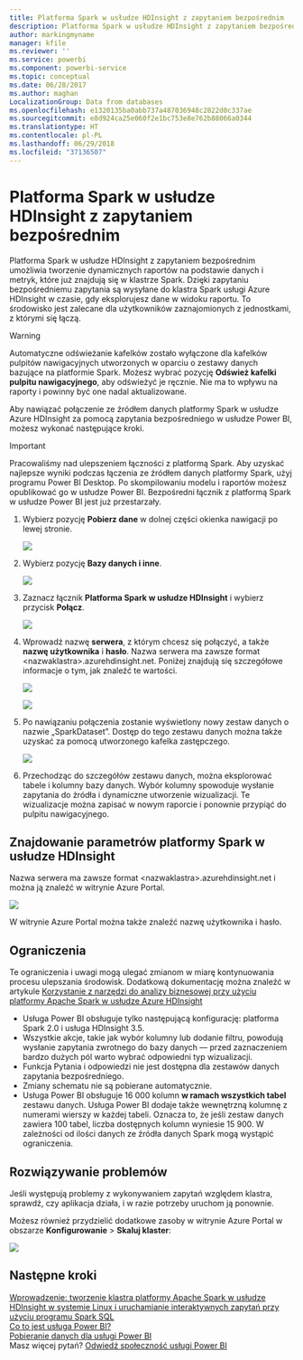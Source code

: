 ```yaml
---
title: Platforma Spark w usłudze HDInsight z zapytaniem bezpośrednim
description: Platforma Spark w usłudze HDInsight z zapytaniem bezpośrednim
author: markingmyname
manager: kfile
ms.reviewer: ''
ms.service: powerbi
ms.component: powerbi-service
ms.topic: conceptual
ms.date: 06/28/2017
ms.author: maghan
LocalizationGroup: Data from databases
ms.openlocfilehash: e1320135ba0abb737a487036948c2822d0c337ae
ms.sourcegitcommit: e8d924ca25e060f2e1bc753e8e762b88066a0344
ms.translationtype: HT
ms.contentlocale: pl-PL
ms.lasthandoff: 06/29/2018
ms.locfileid: "37136507"
---
```

# <a name="spark-on-hdinsight-with-directquery"></a>Platforma Spark w usłudze HDInsight z zapytaniem bezpośrednim
Platforma Spark w usłudze HDInsight z zapytaniem bezpośrednim umożliwia tworzenie dynamicznych raportów na podstawie danych i metryk, które już znajdują się w klastrze Spark. Dzięki zapytaniu bezpośredniemu zapytania są wysyłane do klastra Spark usługi Azure HDInsight w czasie, gdy eksplorujesz dane w widoku raportu. To środowisko jest zalecane dla użytkowników zaznajomionych z jednostkami, z którymi się łączą.

> [!WARNING]
> Automatyczne odświeżanie kafelków zostało wyłączone dla kafelków pulpitów nawigacyjnych utworzonych w oparciu o zestawy danych bazujące na platformie Spark. Możesz wybrać pozycję **Odśwież kafelki pulpitu nawigacyjnego**, aby odświeżyć je ręcznie. Nie ma to wpływu na raporty i powinny być one nadal aktualizowane. 
> 
> 

Aby nawiązać połączenie ze źródłem danych platformy Spark w usłudze Azure HDInsight za pomocą zapytania bezpośredniego w usłudze Power BI, możesz wykonać następujące kroki.

> [!Important]
> Pracowaliśmy nad ulepszeniem łączności z platformą Spark.  Aby uzyskać najlepsze wyniki podczas łączenia ze źródłem danych platformy Spark, użyj programu Power BI Desktop.  Po skompilowaniu modelu i raportów możesz opublikować go w usłudze Power BI.  Bezpośredni łącznik z platformą Spark w usłudze Power BI jest już przestarzały.
>

1. Wybierz pozycję **Pobierz dane** w dolnej części okienka nawigacji po lewej stronie.
   
     ![](media/spark-on-hdinsight-with-direct-connect/spark-getdata.png)
2. Wybierz pozycję **Bazy danych i inne**.
   
     ![](media/spark-on-hdinsight-with-direct-connect/spark-getdata-databases.png)
3. Zaznacz łącznik **Platforma Spark w usłudze HDInsight** i wybierz przycisk **Połącz**.
   
     ![](media/spark-on-hdinsight-with-direct-connect/spark-getdata-databases-connect.png)
4. Wprowadź nazwę **serwera**, z którym chcesz się połączyć, a także **nazwę użytkownika** i **hasło**. Nazwa serwera ma zawsze format \<nazwaklastra\>.azurehdinsight.net. Poniżej znajdują się szczegółowe informacje o tym, jak znaleźć te wartości.
   
     ![](media/spark-on-hdinsight-with-direct-connect/spark-server-name.png)
   
     ![](media/spark-on-hdinsight-with-direct-connect/spark-username.png)
5. Po nawiązaniu połączenia zostanie wyświetlony nowy zestaw danych o nazwie „SparkDataset”. Dostęp do tego zestawu danych można także uzyskać za pomocą utworzonego kafelka zastępczego.
   
     ![](media/spark-on-hdinsight-with-direct-connect/spark-dataset.png)
6. Przechodząc do szczegółów zestawu danych, można eksplorować tabele i kolumny bazy danych. Wybór kolumny spowoduje wysłanie zapytania do źródła i dynamiczne utworzenie wizualizacji. Te wizualizacje można zapisać w nowym raporcie i ponownie przypiąć do pulpitu nawigacyjnego.

## <a name="finding-your-spark-on-hdinsight-parameters"></a>Znajdowanie parametrów platformy Spark w usłudze HDInsight
Nazwa serwera ma zawsze format \<nazwaklastra\>.azurehdinsight.net i można ją znaleźć w witrynie Azure Portal.

![](media/spark-on-hdinsight-with-direct-connect/spark-server-name-parameter.png)

W witrynie Azure Portal można także znaleźć nazwę użytkownika i hasło.

## <a name="limitations"></a>Ograniczenia
Te ograniczenia i uwagi mogą ulegać zmianom w miarę kontynuowania procesu ulepszania środowisk. Dodatkową dokumentację można znaleźć w artykule [Korzystanie z narzędzi do analizy biznesowej przy użyciu platformy Apache Spark w usłudze Azure HDInsight](https://azure.microsoft.com/documentation/articles/hdinsight-apache-spark-use-bi-tools/)

* Usługa Power BI obsługuje tylko następującą konfigurację: platforma Spark 2.0 i usługa HDInsight 3.5.
* Wszystkie akcje, takie jak wybór kolumny lub dodanie filtru, powodują wysłanie zapytania zwrotnego do bazy danych — przed zaznaczeniem bardzo dużych pól warto wybrać odpowiedni typ wizualizacji.
* Funkcja Pytania i odpowiedzi nie jest dostępna dla zestawów danych zapytania bezpośredniego.
* Zmiany schematu nie są pobierane automatycznie.
* Usługa Power BI obsługuje 16 000 kolumn **w ramach wszystkich tabel** zestawu danych. Usługa Power BI dodaje także wewnętrzną kolumnę z numerami wierszy w każdej tabeli. Oznacza to, że jeśli zestaw danych zawiera 100 tabel, liczba dostępnych kolumn wyniesie 15 900. W zależności od ilości danych ze źródła danych Spark mogą wystąpić ograniczenia.

## <a name="troubleshooting"></a>Rozwiązywanie problemów
Jeśli występują problemy z wykonywaniem zapytań względem klastra, sprawdź, czy aplikacja działa, i w razie potrzeby uruchom ją ponownie.

Możesz również przydzielić dodatkowe zasoby w witrynie Azure Portal w obszarze **Konfigurowanie** > **Skaluj klaster**:

![](media/spark-on-hdinsight-with-direct-connect/spark-scale.png)

## <a name="next-steps"></a>Następne kroki
[Wprowadzenie: tworzenie klastra platformy Apache Spark w usłudze HDInsight w systemie Linux i uruchamianie interaktywnych zapytań przy użyciu programu Spark SQL](https://azure.microsoft.com/documentation/articles/hdinsight-apache-spark-jupyter-spark-sql)  
[Co to jest usługa Power BI?](power-bi-overview.md)  
[Pobieranie danych dla usługi Power BI](service-get-data.md)  
Masz więcej pytań? [Odwiedź społeczność usługi Power BI](http://community.powerbi.com/)

